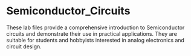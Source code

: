 # Semiconductor_Circuits
These lab files provide a comprehensive introduction to Semiconductor circuits and demonstrate their use in practical applications. They are suitable for students and hobbyists interested in analog electronics and circuit design.
